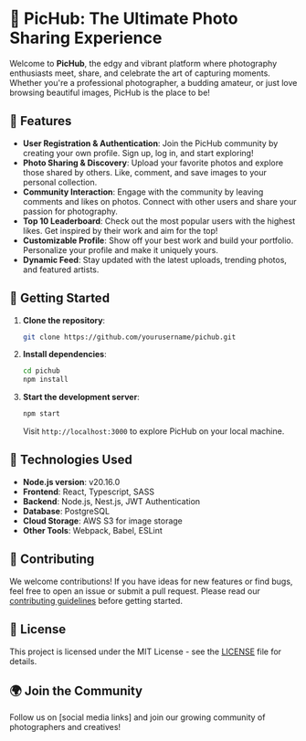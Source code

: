 # 📸 PicHub: The Ultimate Photo Sharing Experience

Welcome to **PicHub**, the edgy and vibrant platform where photography enthusiasts meet, share, and celebrate the art of capturing moments. Whether you're a professional photographer, a budding amateur, or just love browsing beautiful images, PicHub is the place to be!

## 🌟 Features

- **User Registration & Authentication**: Join the PicHub community by creating your own profile. Sign up, log in, and start exploring!
- **Photo Sharing & Discovery**: Upload your favorite photos and explore those shared by others. Like, comment, and save images to your personal collection.
- **Community Interaction**: Engage with the community by leaving comments and likes on photos. Connect with other users and share your passion for photography.
- **Top 10 Leaderboard**: Check out the most popular users with the highest likes. Get inspired by their work and aim for the top!
- **Customizable Profile**: Show off your best work and build your portfolio. Personalize your profile and make it uniquely yours.
- **Dynamic Feed**: Stay updated with the latest uploads, trending photos, and featured artists.

## 🚀 Getting Started

1. **Clone the repository**: 
    ```bash
    git clone https://github.com/yourusername/pichub.git
    ```
2. **Install dependencies**: 
    ```bash
    cd pichub
    npm install
    ```
3. **Start the development server**: 
    ```bash
    npm start
    ```
   Visit `http://localhost:3000` to explore PicHub on your local machine.

## 🔧 Technologies Used

- **Node.js version**: v20.16.0
- **Frontend**: React, Typescript, SASS
- **Backend**: Node.js, Nest.js, JWT Authentication
- **Database**: PostgreSQL
- **Cloud Storage**: AWS S3 for image storage
- **Other Tools**: Webpack, Babel, ESLint

## 🤝 Contributing

We welcome contributions! If you have ideas for new features or find bugs, feel free to open an issue or submit a pull request. Please read our [contributing guidelines](CONTRIBUTING.md) before getting started.

## 📜 License

This project is licensed under the MIT License - see the [LICENSE](LICENSE.md) file for details.

## 🌍 Join the Community

Follow us on [social media links] and join our growing community of photographers and creatives!
